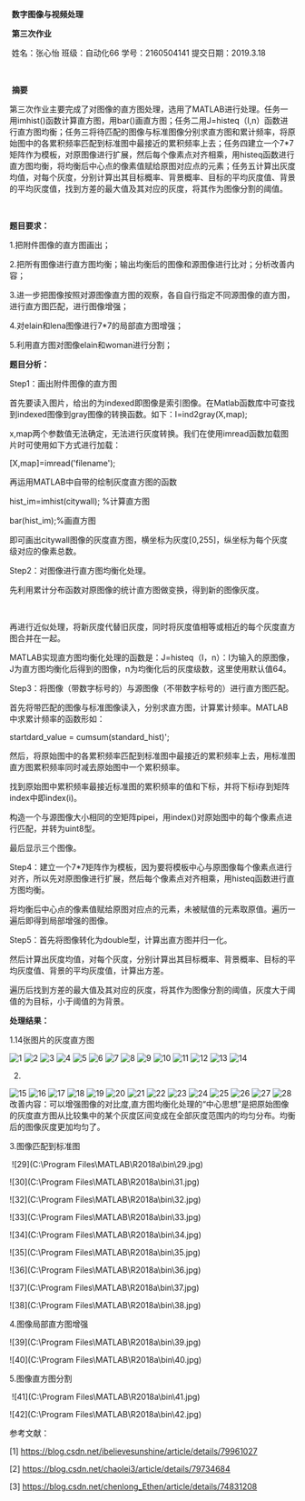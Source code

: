 ​                                                            **数字图像与视频处理** 

​                                                                    **第三次作业** 

​                   姓名：张心怡     班级：自动化66     学号：2160504141     提交日期：2019.3.18 

​                       

​                                                                           **摘要**

​       第三次作业主要完成了对图像的直方图处理，选用了MATLAB进行处理。任务一用imhist()函数计算直方图，用bar()画直方图；任务二用J=histeq（I,n）函数进行直方图均衡；任务三将待匹配的图像与标准图像分别求直方图和累计频率，将原始图中的各累积频率匹配到标准图中最接近的累积频率上去；任务四建立一个7*7矩阵作为模板，对原图像进行扩展，然后每个像素点对齐相乘，用histeq函数进行直方图均衡，将均衡后中心点的像素值赋给原图对应点的元素；任务五计算出灰度均值，对每个灰度，分别计算出其目标概率、背景概率、目标的平均灰度值、背景的平均灰度值，找到方差的最大值及其对应的灰度，将其作为图像分割的阈值。

 

 



 

​        

**题目要求：**

1.把附件图像的直方图画出； 

2.把所有图像进行直方图均衡；输出均衡后的图像和源图像进行比对；分析改善内容；

3.进一步把图像按照对源图像直方图的观察，各自自行指定不同源图像的直方图，进行直方图匹配，进行图像增强；

4.对elain和lena图像进行7*7的局部直方图增强；

5.利用直方图对图像elain和woman进行分割；

**题目分析：**

Step1：画出附件图像的直方图

首先要读入图片，给出的为indexed即图像是索引图像。在Matlab函数库中可查找到indexed图像到gray图像的转换函数。如下：I=ind2gray(X,map);

x,map两个参数值无法确定，无法进行灰度转换。我们在使用imread函数加载图片时可使用如下方式进行加载：

[X,map]=imread('filename');

再运用MATLAB中自带的绘制灰度直方图的函数

hist_im=imhist(citywall); %计算直方图

bar(hist_im);%画直方图

即可画出citywall图像的灰度直方图，横坐标为灰度[0,255]，纵坐标为每个灰度级对应的像素总数。

 

Step2：对图像进行直方图均衡化处理。

先利用累计分布函数对原图像的统计直方图做变换，得到新的图像灰度。

​                                                  

再进行近似处理，将新灰度代替旧灰度，同时将灰度值相等或相近的每个灰度直方图合并在一起。

MATLAB实现直方图均衡化处理的函数是：J=histeq（I，n）：I为输入的原图像，J为直方图均衡化后得到的图像，n为均衡化后的灰度级数，这里使用默认值64。

 

Step3：将图像（带数字标号的）与源图像（不带数字标号的）进行直方图匹配。

首先将带匹配的图像与标准图像读入，分别求直方图，计算累计频率。MATLAB中求累计频率的函数形如：

startdard_value = cumsum(standard_hist)';

然后，将原始图中的各累积频率匹配到标准图中最接近的累积频率上去，用标准图直方图累积频率同时减去原始图中一个累积频率。

找到原始图中累积频率最接近标准图的累积频率的值和下标，并将下标i存到矩阵index中即index(i)。

构造一个与源图像大小相同的空矩阵pipei，用index()对原始图中的每个像素点进行匹配，并转为uint8型。

最后显示三个图像。

 

Step4：建立一个7*7矩阵作为模板，因为要将模板中心与原图像每个像素点进行对齐，所以先对原图像进行扩展，然后每个像素点对齐相乘，用histeq函数进行直方图均衡。

将均衡后中心点的像素值赋给原图对应点的元素，未被赋值的元素取原值。遍历一遍后即得到局部增强的图像。

 

Step5：首先将图像转化为double型，计算出直方图并归一化。

然后计算出灰度均值，对每个灰度，分别计算出其目标概率、背景概率、目标的平均灰度值、背景的平均灰度值，计算出方差。

遍历后找到方差的最大值及其对应的灰度，将其作为图像分割的阈值，灰度大于阈值的为目标，小于阈值的为背景。

**处理结果：**

1.14张图片的灰度直方图

![1](
https://github.com/Chaselzxy/hw3/blob/master/1.jpg
)
![2](
https://github.com/Chaselzxy/hw3/blob/master/2.jpg
)
![3](
https://github.com/Chaselzxy/hw3/blob/master/3.jpg
)
![4](
https://github.com/Chaselzxy/hw3/blob/master/4.jpg
)
![5](
https://github.com/Chaselzxy/hw3/blob/master/5.jpg
)
![6](
https://github.com/Chaselzxy/hw3/blob/master/6.jpg
)
![7](
https://github.com/Chaselzxy/hw3/blob/master/7.jpg
)
![8](
https://github.com/Chaselzxy/hw3/blob/master/8.jpg
)
![9](
https://github.com/Chaselzxy/hw3/blob/master/9.jpg
)
![10](
https://github.com/Chaselzxy/hw3/blob/master/10.jpg
)
![11](
https://github.com/Chaselzxy/hw3/blob/master/11.jpg
)
![12](
https://github.com/Chaselzxy/hw3/blob/master/12.jpg
)
![13](
https://github.com/Chaselzxy/hw3/blob/master/13.jpg
)
![14](
https://github.com/Chaselzxy/hw3/blob/master/14.jpg
)

2.

![15](
https://githubcom/Chaselzxy/hw3/blob/master/15.jpg
)
![16](
https://githubcom/Chaselzxy/hw3/blob/master/16.jpg
)
![17](
https://githubcom/Chaselzxy/hw3/blob/master/17.jpg
)
![18](
https://githubcom/Chaselzxy/hw3/blob/master/18.jpg
)
![19](
https://githubcom/Chaselzxy/hw3/blob/master/19.jpg
)
![20](
https://githubcom/Chaselzxy/hw3/blob/master/20.jpg
)
![21](
https://githubcom/Chaselzxy/hw3/blob/master/21.jpg
)
![22](
https://githubcom/Chaselzxy/hw3/blob/master/22.jpg
)
![23](
https://githubcom/Chaselzxy/hw3/blob/master/23.jpg
)
![24](
https://githubcom/Chaselzxy/hw3/blob/master/24.jpg
)
![25](
https://githubcom/Chaselzxy/hw3/blob/master/25.jpg
)
![26](
https://githubcom/Chaselzxy/hw3/blob/master/26.jpg
)
![27](
https://githubcom/Chaselzxy/hw3/blob/master/27.jpg
)
![28](
https://githubcom/Chaselzxy/hw3/blob/master/28.jpg
)
改善内容：可以增强图像的对比度,直方图均衡化处理的“中心思想”是把原始图像的灰度直方图从比较集中的某个灰度区间变成在全部灰度范围内的均匀分布。均衡后的图像灰度更加均匀了。

 

3.图像匹配到标准图

​            ![29](C:\Program Files\MATLAB\R2018a\bin\29.jpg)                  

![30](C:\Program Files\MATLAB\R2018a\bin\31.jpg)

![32](C:\Program Files\MATLAB\R2018a\bin\32.jpg)

![33](C:\Program Files\MATLAB\R2018a\bin\33.jpg)

![34](C:\Program Files\MATLAB\R2018a\bin\34.jpg)

![35](C:\Program Files\MATLAB\R2018a\bin\35.jpg)

![36](C:\Program Files\MATLAB\R2018a\bin\36.jpg)

![37](C:\Program Files\MATLAB\R2018a\bin\37.jpg)

![38](C:\Program Files\MATLAB\R2018a\bin\38.jpg)

 

4.图像局部直方图增强

   

   ![39](C:\Program Files\MATLAB\R2018a\bin\39.jpg)

![40](C:\Program Files\MATLAB\R2018a\bin\40.jpg)

 

5.图像直方图分割

​     ![41](C:\Program Files\MATLAB\R2018a\bin\41.jpg) 

![42](C:\Program Files\MATLAB\R2018a\bin\42.jpg)

参考文献：

[1] <https://blog.csdn.net/ibelievesunshine/article/details/79961027>

[2] <https://blog.csdn.net/chaolei3/article/details/79734684>

[3] <https://blog.csdn.net/chenlong_Ethen/article/details/74831208>

 
